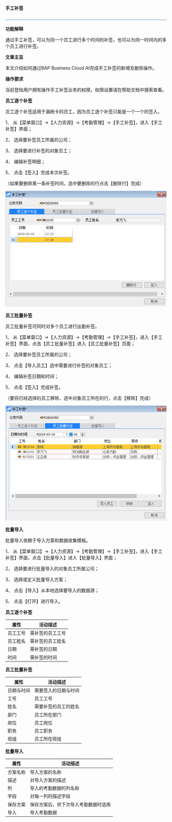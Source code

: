 **手工补签**

![img](图片/标题.png)

**功能解释**

通过手工补签，可以为同一个员工进行多个时间的补签，也可以为同一时间内的多个员工进行补签。

**文章主旨**

本文介绍如何通过BAP Business Cloud AI完成手工补签的新增及删除操作。

**操作要求**

当前登陆用户拥有操作手工补签业务的权限，权限设置请在帮助文档中搜索查看。

**员工逐个补签**

员工逐个补签适用于漏刷卡的员工，因为员工逐个补签只能是一个一个的签入。

1、 从【菜单窗口】->【人力资源】->【考勤管理】->【手工补签】，进入【手工补签】界面；

2、 选择要补签员工所属的公司；

3、 选择要进行补签的对象员工；

4、 编辑补签明细；

5、 点击【签入】完成本次补签。

（如果要删除某一条补签时间，选中要删除的行点击【删除行】完成）

 ![img](图片/补签1.png)

**员工批量补签**

员工批量补签可同时对多个员工进行出勤补签。

1、 从【菜单窗口】->【人力资源】->【考勤管理】->【手工补签】，进入【手工补签】界面，点击【员工批量补签】进入【员工批量补签】页面；

2、 选择要补签员工所属的公司；

3、 点击【导入员工】选中需要进行补签的对象员工；

4、 编辑补签日期和时间；

5、 点击【签入】完成补签。

（要将已经选择的员工移除，选中对象员工所在的行，点击【移除】完成）

![img](图片/补签2.png) 

**批量导入**

批量导入依赖于导入方案和数据收集模板。

1、 从【菜单窗口】->【人力资源】->【考勤管理】->【手工补签】，进入【手工补签】界面，点击【批量导入】进入【批量导入】界面；

2、 选择要进行批量导入的对象员工所属公司；

3、 选择或定义批量导入方案；

4、 点击【导入】从本地选择要导入的数据源；

5、 点击【打开】进行导入。

**员工逐个补签**

| **属性** | **活动描述** |
| -------------- | ------------------ |
| 员工工号       | 需补签的员工工号   |
| 员工姓名       | 需补签的员工姓名   |
| 日期           | 需补签的日期       |
| 时间           | 需补签的时间       |

**员工批量补签**

| **属性** | **活动描述**   |
| -------------- | -------------------- |
| 日期与时间     | 需要签入的日期与时间 |
| 工号           | 员工工号             |
| 姓名           | 需要补签的员工的姓名 |
| 部门           | 员工所在部门         |
| 岗位           | 员工岗位             |
| 职务           | 员工职务             |
| 班组           | 员工所在班组         |

**批量导入**

| **属性** | **活动描述**                   |
| -------------- | ------------------------------------ |
| 方案名称       | 导入方案的名称                       |
| 描述           | 对导入方案的描述                     |
| 列             | 导入的考勤数据的列名称               |
| 字段           | 对每一列的描述字段                   |
| 保存方案       | 保存方案后，供下次导入考勤数据时选用 |
| 导入           | 导入考勤数据                         |

 
